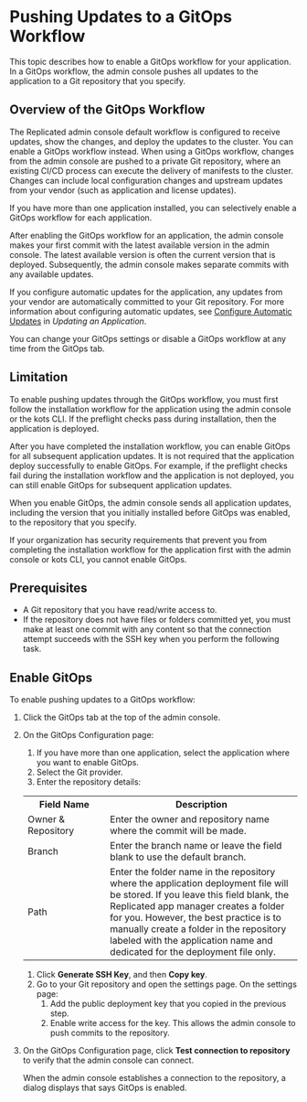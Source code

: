 # Pushing Updates to a GitOps Workflow

This topic describes how to enable a GitOps workflow for your application. In a GitOps workflow, the admin console pushes all updates to the application to a Git repository that you specify.

## Overview of the GitOps Workflow

The Replicated admin console default workflow is configured to receive updates, show the changes, and deploy the updates to the cluster. You can enable a GitOps workflow instead. When using a GitOps workflow, changes from the admin console are pushed to a private Git repository, where an existing CI/CD process can execute the delivery of manifests to the cluster. Changes can include local configuration changes and upstream updates from your vendor (such as application and license updates).

If you have more than one application installed, you can selectively enable a GitOps workflow for each application.

After enabling the GitOps workflow for an application, the admin console makes your first commit with the latest available version in the admin console. The latest available version is often the current version that is deployed. Subsequently, the admin console makes separate commits with any available updates.

If you configure automatic updates for the application, any updates from your vendor are automatically committed to your Git repository. For more information about configuring automatic updates, see [Configure Automatic Updates](updating-apps#configure-automatic-updates) in _Updating an Application_.

You can change your GitOps settings or disable a GitOps workflow at any time from the GitOps tab.

## Limitation

To enable pushing updates through the GitOps workflow, you must first follow the installation workflow for the application using the admin console or the kots CLI. If the preflight checks pass during installation, then the application is deployed.

After you have completed the installation workflow, you can enable GitOps for all subsequent application updates. It is not required that the application deploy successfully to enable GitOps. For example, if the preflight checks fail during the installation workflow and the application is not deployed, you can still enable GitOps for subsequent application updates.

When you enable GitOps, the admin console sends all application updates, including the version that you initially installed before GitOps was enabled, to the repository that you specify.

If your organization has security requirements that prevent you from completing the installation workflow for the application first with the admin console or kots CLI, you cannot enable GitOps.

## Prerequisites

- A Git repository that you have read/write access to.
- If the repository does not have files or folders committed yet, you must make at least one commit with any content so that the connection attempt succeeds with the SSH key when you perform the following task.

## Enable GitOps

To enable pushing updates to a GitOps workflow:

1. Click the GitOps tab at the top of the admin console.

1. On the GitOps Configuration page:

    1. If you have more than one application, select the application where you want to enable GitOps.
    1. Select the Git provider.
    1. Enter the repository details:

      <table>
        <tr>
          <th width="30%">Field Name</th>
          <th width="70%">Description</th>
        </tr>
        <tr>
          <td>Owner & Repository</td>
          <td>Enter the owner and repository name where the commit will be made.</td>
        </tr>
        <tr>
          <td>Branch</td>
          <td>Enter the branch name or leave the field blank to use the default branch.</td>
        </tr>
        <tr>
          <td>Path</td>
          <td>Enter the folder name in the repository where the application deployment file will be stored. If you leave this field blank, the Replicated app manager creates a folder for you. However, the best practice is to manually create a folder in the repository labeled with the application name and dedicated for the deployment file only.</td>
          </tr>
      </table>

    1. Click **Generate SSH Key**, and then **Copy key**.
    1. Go to your Git repository and open the settings page. On the settings page:
       1. Add the public deployment key that you copied in the previous step.
       1. Enable write access for the key. This allows the admin console to push commits to the repository.

1. On the GitOps Configuration page, click **Test connection to repository** to verify that the admin console can connect.

    When the admin console establishes a connection to the repository, a dialog displays that says GitOps is enabled.
